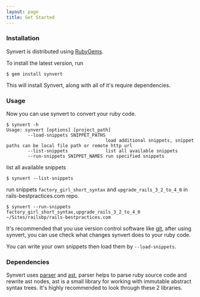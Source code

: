 ```yaml
---
layout: page
title: Get Started
---
```


### Installation

Synvert is distributed using [RubyGems][1].

To install the latest version, run

```
$ gem install synvert
```

This will install Synvert, along with all of it's require dependencies.

### Usage

Now you can use synvert to convert your ruby code.

```
$ synvert -h
Usage: synvert [options] [project_path]
        --load-snippets SNIPPET_PATHS
                                     load additional snippets, snippet paths can be local file path or remote http url
        --list-snippets              list all available snippets
        --run-snippets SNIPPET_NAMES run specified snippets
```
list all available snippets

```
$ synvert --list-snippets
```

run snippets `factory_girl_short_syntax` and `upgrade_rails_3_2_to_4_0`
in rails-bestpractices.com repo.

```
$ synvert --run-snippets factory_girl_short_syntax,upgrade_rails_3_2_to_4_0 ~/Sites/railsbp/rails-bestpractices.com
```

It's recommended that you use version control software like [git][2],
after using synvert, you can use check what changes synvert does to
your ruby code.

You can write your own snippets then load them by `--load-snippets`.

### Dependencies

Synvert uses [parser][3] and [ast][4], parser helps to parse ruby source
code and rewrite ast nodes, ast is a small library for working with
immutable abstract syntax trees. It's highly recommended to look through
these 2 libraries.

[1]: https://rubygems.org
[2]: http://git-scm.com/
[3]: https://github.com/whitequark/parser
[4]: https://github.com/whitequark/ast
